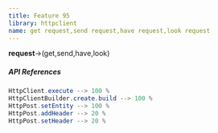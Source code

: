 ```yaml
---
title: Feature 95
library: httpclient
name: get request,send request,have request,look request
---
```


**request**->(get,send,have,look) 

##### API References

```java
HttpClient.execute --> 100 %
HttpClientBuilder.create.build --> 100 %
HttpPost.setEntity --> 100 %
HttpPost.addHeader --> 20 %
HttpPost.setHeader --> 20 %
```
